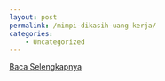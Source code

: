 ```yaml
---
layout: post
permalink: /mimpi-dikasih-uang-kerja/
categories:
    - Uncategorized
---
```


[Baca Selengkapnya](/05)